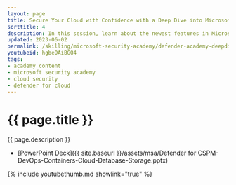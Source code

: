 ```yaml
---
layout: page
title: Secure Your Cloud with Confidence with a Deep Dive into Microsoft Defender for Cloud
sorttitle: 4
description: In this session, learn about the newest features in Microsoft Defender for Cloud, including Cloud Security Posture Management (CSPM) and Defender for DevOps. Additionally, explore some of the lesser-known Defender products, including Defender for Containers, Defender for Databases, and Defender for Storage. Lastly, discover how to best automate your security.
updated: 2023-06-02
permalink: /skilling/microsoft-security-academy/defender-academy-deepdive
youtubeid: hgbeOAiBGQ4
tags: 
- academy content
- microsoft security academy
- cloud security
- defender for cloud
---
```


# {{ page.title }}

{{ page.description }}

* [PowerPoint Deck]({{ site.baseurl }}/assets/msa/Defender for CSPM-DevOps-Containers-Cloud-Database-Storage.pptx)

{% include youtubethumb.md showlink="true" %}